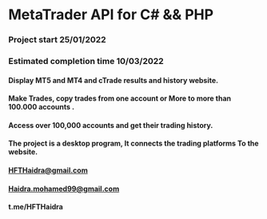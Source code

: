 # MetaTrader API for C# && PHP
### Project start 25/01/2022
### Estimated completion time 10/03/2022
#### 
#### Display MT5 and MT4 and cTrade results and history website.
#### Make Trades, copy trades from one account or More to more than 100.000 accounts . 
#### Access over 100,000 accounts and get their trading history.
#### 
#### 
#### The project is a desktop program, It connects the trading platforms To the website.
#### 
#### HFTHaidra@gmail.com
#### Haidra.mohamed99@gmail.com
#### t.me/HFTHaidra
